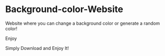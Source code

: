 # Background-color-Website
Website where you can change a background color or generate a random color!

Enjoy

Simply Download and Enjoy It!


